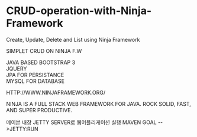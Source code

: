 # CRUD-operation-with-Ninja-Framework
Create, Update, Delete and List using Ninja Framework

SIMPLET CRUD ON NINJA F.W

JAVA BASED
BOOTSTRAP 3<BR/>
JQUERY<BR/>
JPA FOR PERSISTANCE<BR/>
MYSQL FOR DATABASE<BR/>

HTTP://WWW.NINJAFRAMEWORK.ORG/

NINJA IS A FULL STACK WEB FRAMEWORK FOR JAVA.
ROCK SOLID, FAST, AND SUPER PRODUCTIVE.


메이븐 내장  JETTY SERVER로 웹어플리케이션 실행 
MAVEN GOAL -->JETTY:RUN